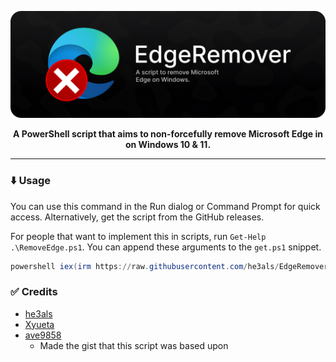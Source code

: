 <p align="center">
  <img src="banner.png" alt="EdgeRemover banner" width="800">
</p>

<p align="center"><b>A PowerShell script that aims to non-forcefully remove Microsoft Edge in on Windows 10 & 11.</b></p>

---

### ⬇️ Usage
You can use this command in the Run dialog or Command Prompt for quick access. Alternatively, get the script from the GitHub releases.

For people that want to implement this in scripts, run `Get-Help .\RemoveEdge.ps1`. You can append these arguments to the `get.ps1` snippet.

```powershell
powershell iex(irm https://raw.githubusercontent.com/he3als/EdgeRemover/main/get.ps1)
```

### ✅ Credits
- [he3als](https://github.com/he3als)
- [Xyueta](https://github.com/Xyueta)
- [ave9858](https://gist.github.com/ave9858/c3451d9f452389ac7607c99d45edecc6)
  - Made the gist that this script was based upon
